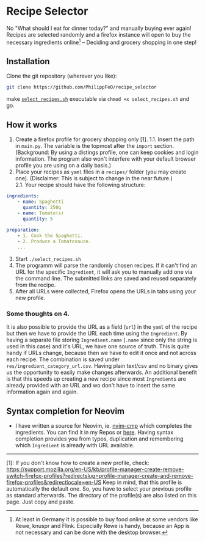 # Recipe Selector #
No "What should I eat for dinner today?" and manually buying ever again! Recipes are selected randomly and a firefox instance will open to buy the necessary ingredients online[^1] – Deciding and grocery shopping in one step!

## Installation
Clone the git repository (wherever you like):
```sh
git clone https://github.com/PhilippFeO/recipe_selector
```
make [`select_recipes.sh`](./select_recipes.sh) executable via `chmod +x select_recipes.sh` and go.

## How it works
1. Create a firefox profile for grocery shopping only [1].
    1.1. Insert the path in `main.py`. The variable is the topmost after the `import` section. (Background: By using a distings profile, one can keep cookies and login information. The program also won't interfere with your default browser profile you are using on a daily basis.)
2. Place your recipes as `yaml` files in a `recipes/` folder (you may create one). (Disclaimer: This is subject to change in the near future.)  
    2.1. Your recipe should have the following structure:
```yaml
ingredients:
    - name: Spaghetti
      quantity: 250g
    - name: Tomato(s)
      quantity: 5
    ...
preparation:
    - 1. Cook the Spaghetti.
    - 2. Produce a Tomatosauce.
    ...
```
3. Start `./select_recipes.sh`
4. The programm will parse the randomly chosen recipes. If it can't find an URL for the specific `Ingredient`, it will ask you to manually add one via the command line. The submitted links are saved and reused separately from the recipe. 
5. After all URLs were collected, Firefox opens the URLs in tabs using your new profile.

### Some thoughts on 4.
It is also possible to provide the URL as a field (`url`) in the `yaml` of the recipe but then we have to provide the URL each time using the `Ingredient`. By having a separate file storing `Ingredient.name` (`.name` since only the string is used in this case) and it's URL, we have one source of truth. This is quite handy if URLs change, because then we have to edit it once and not across each recipe. The combination is saved under `res/ingredient_category_url.csv`. Having plain text/csv and no binary gives us the opportunity to easily make changes afterwards. An additional benefit is that this speeds up creating a new recipe since most `Ingredient`s are already provided with an URL and wo don't have to insert the same information again and again.

## Syntax completion for Neovim
- I have written a source for Neovim, ie. [nvim-cmp](https://github.com/hrsh7th/nvim-cmp) which completes the ingredients. You can find it in my Repos or [here](https://github.com/PhilippFeO/cmp-csv). Having syntax completion provides you from typos, duplication and remembering which `Ingredient` is already with URL available.

---

[1]: If you don't know how to create a new profile, check: https://support.mozilla.org/en-US/kb/profile-manager-create-remove-switch-firefox-profiles?redirectslug=profile-manager-create-and-remove-firefox-profiles&redirectlocale=en-US Keep in mind, that this profile is automatically the default one. So, you have to select your previous profile as standard afterwards. The directory of the profile(s) are also listed on this page. Just copy and paste.

[^1]: At least in Germany it is possible to buy food online at some vendors like Rewe, knuspr and Flink. Especially Rewe is handy, because an App is not necessary and can be done with the desktop browser.
